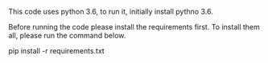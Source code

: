 This code uses python 3.6, to run it, initially install pythno 3.6.

Before running the code please install the requirements first.
To install them all, please run the command below.

pip install -r requirements.txt

